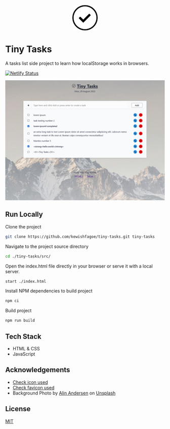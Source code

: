<p align="center"><img src="src/assets/images/check-icon.svg" width="80" height="80" alt="Logo"></p>

# Tiny Tasks

A tasks list side project to learn how localStorage works in browsers. 

[![Netlify Status](https://api.netlify.com/api/v1/badges/7fe692d4-1d9b-472a-b1e5-5985a679baa6/deploy-status)](https://app.netlify.com/sites/tiny-tasks/deploys)

![](screenshot.png)


## Run Locally

Clone the project

```bash
git clone https://github.com/kewishfagoe/tiny-tasks.git tiny-tasks
```

Navigate to the project source directory

```bash
cd ./tiny-tasks/src/
```

Open the index.html file directly in your browser or serve it with a local server.

```bash
start ./index.html
```

Install NPM dependencies to build project

```bash
npm ci
```

Build project

```bash
npm run build
```

## Tech Stack

- HTML & CSS
- JavaScript

## Acknowledgements

- [Check icon used](https://www.reshot.com/free-svg-icons/item/check-SKUA2PMXWE/)
- [Check favicon used](https://www.reshot.com/free-svg-icons/item/check-all-74WFCQUGE2/)
- Background Photo by [Alin Andersen](https://unsplash.com/@onixion) on [Unsplash](https://unsplash.com/photos/f0SgAs27BYI)

## License

[MIT](/LICENSE)